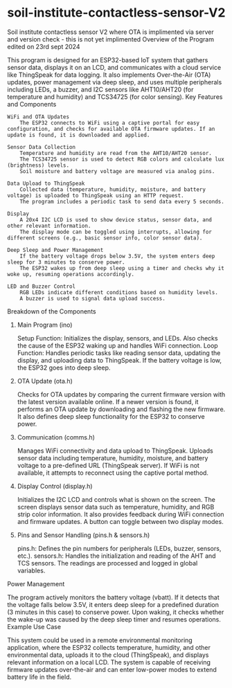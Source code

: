 # soil-institute-contactless-sensor-V2
Soil institute contactless sensor V2 where OTA is implimented via server and version check -
this is not yet implimented
Overview of the Program edited on 23rd sept 2024

This program is designed for an ESP32-based IoT system that gathers sensor data, displays it on an LCD, and communicates with a cloud service like ThingSpeak for data logging. It also implements Over-the-Air (OTA) updates, power management via deep sleep, and uses multiple peripherals including LEDs, a buzzer, and I2C sensors like AHT10/AHT20 (for temperature and humidity) and TCS34725 (for color sensing).
Key Features and Components

    WiFi and OTA Updates
        The ESP32 connects to WiFi using a captive portal for easy configuration, and checks for available OTA firmware updates. If an update is found, it is downloaded and applied.

    Sensor Data Collection
        Temperature and humidity are read from the AHT10/AHT20 sensor.
        The TCS34725 sensor is used to detect RGB colors and calculate lux (brightness) levels.
        Soil moisture and battery voltage are measured via analog pins.

    Data Upload to ThingSpeak
        Collected data (temperature, humidity, moisture, and battery voltage) is uploaded to ThingSpeak using an HTTP request.
        The program includes a periodic task to send data every 5 seconds.

    Display
        A 20x4 I2C LCD is used to show device status, sensor data, and other relevant information.
        The display mode can be toggled using interrupts, allowing for different screens (e.g., basic sensor info, color sensor data).

    Deep Sleep and Power Management
        If the battery voltage drops below 3.5V, the system enters deep sleep for 3 minutes to conserve power.
        The ESP32 wakes up from deep sleep using a timer and checks why it woke up, resuming operations accordingly.

    LED and Buzzer Control
        RGB LEDs indicate different conditions based on humidity levels.
        A buzzer is used to signal data upload success.

Breakdown of the Components
1. Main Program (ino)

    Setup Function: Initializes the display, sensors, and LEDs. Also checks the cause of the ESP32 waking up and handles WiFi connection.
    Loop Function: Handles periodic tasks like reading sensor data, updating the display, and uploading data to ThingSpeak. If the battery voltage is low, the ESP32 goes into deep sleep.

2. OTA Update (ota.h)

    Checks for OTA updates by comparing the current firmware version with the latest version available online.
    If a newer version is found, it performs an OTA update by downloading and flashing the new firmware.
    It also defines deep sleep functionality for the ESP32 to conserve power.

3. Communication (comms.h)

    Manages WiFi connectivity and data upload to ThingSpeak.
    Uploads sensor data including temperature, humidity, moisture, and battery voltage to a pre-defined URL (ThingSpeak server).
    If WiFi is not available, it attempts to reconnect using the captive portal method.

4. Display Control (display.h)

    Initializes the I2C LCD and controls what is shown on the screen.
    The screen displays sensor data such as temperature, humidity, and RGB strip color information. It also provides feedback during WiFi connection and firmware updates.
    A button can toggle between two display modes.

5. Pins and Sensor Handling (pins.h & sensors.h)

    pins.h: Defines the pin numbers for peripherals (LEDs, buzzer, sensors, etc.).
    sensors.h: Handles the initialization and reading of the AHT and TCS sensors. The readings are processed and logged in global variables.

Power Management

The program actively monitors the battery voltage (vbatt). If it detects that the voltage falls below 3.5V, it enters deep sleep for a predefined duration (3 minutes in this case) to conserve power. Upon waking, it checks whether the wake-up was caused by the deep sleep timer and resumes operations.
Example Use Case

This system could be used in a remote environmental monitoring application, where the ESP32 collects temperature, humidity, and other environmental data, uploads it to the cloud (ThingSpeak), and displays relevant information on a local LCD. The system is capable of receiving firmware updates over-the-air and can enter low-power modes to extend battery life in the field.
